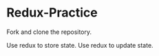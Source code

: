 # Redux-Practice

Fork and clone the repository. 

Use redux to store state.
Use redux to update state.